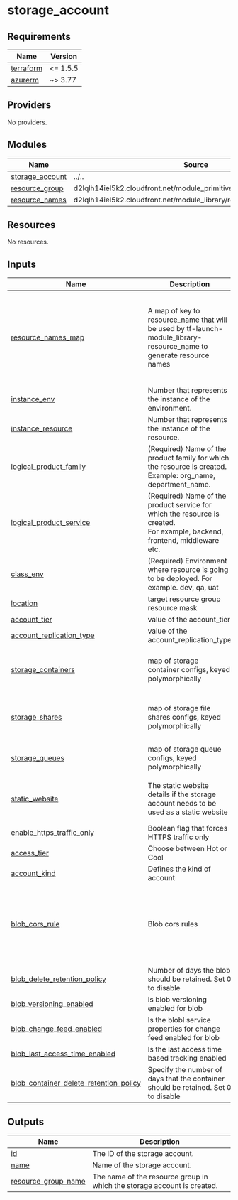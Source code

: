 # storage_account

<!-- BEGINNING OF PRE-COMMIT-TERRAFORM DOCS HOOK -->
## Requirements

| Name | Version |
|------|---------|
| <a name="requirement_terraform"></a> [terraform](#requirement\_terraform) | <= 1.5.5 |
| <a name="requirement_azurerm"></a> [azurerm](#requirement\_azurerm) | ~> 3.77 |

## Providers

No providers.

## Modules

| Name | Source | Version |
|------|--------|---------|
| <a name="module_storage_account"></a> [storage\_account](#module\_storage\_account) | ../.. | n/a |
| <a name="module_resource_group"></a> [resource\_group](#module\_resource\_group) | d2lqlh14iel5k2.cloudfront.net/module_primitive/resource_group/azurerm | ~> 1.0 |
| <a name="module_resource_names"></a> [resource\_names](#module\_resource\_names) | d2lqlh14iel5k2.cloudfront.net/module_library/resource_name/launch | ~> 1.0 |

## Resources

No resources.

## Inputs

| Name | Description | Type | Default | Required |
|------|-------------|------|---------|:--------:|
| <a name="input_resource_names_map"></a> [resource\_names\_map](#input\_resource\_names\_map) | A map of key to resource\_name that will be used by tf-launch-module\_library-resource\_name to generate resource names | <pre>map(object({<br>    name       = string<br>    max_length = optional(number, 60)<br>  }))</pre> | <pre>{<br>  "resource_group": {<br>    "max_length": 80,<br>    "name": "rg"<br>  },<br>  "storage_account": {<br>    "max_length": 24,<br>    "name": "sa"<br>  }<br>}</pre> | no |
| <a name="input_instance_env"></a> [instance\_env](#input\_instance\_env) | Number that represents the instance of the environment. | `number` | `0` | no |
| <a name="input_instance_resource"></a> [instance\_resource](#input\_instance\_resource) | Number that represents the instance of the resource. | `number` | `0` | no |
| <a name="input_logical_product_family"></a> [logical\_product\_family](#input\_logical\_product\_family) | (Required) Name of the product family for which the resource is created.<br>    Example: org\_name, department\_name. | `string` | `"launch"` | no |
| <a name="input_logical_product_service"></a> [logical\_product\_service](#input\_logical\_product\_service) | (Required) Name of the product service for which the resource is created.<br>    For example, backend, frontend, middleware etc. | `string` | `"network"` | no |
| <a name="input_class_env"></a> [class\_env](#input\_class\_env) | (Required) Environment where resource is going to be deployed. For example. dev, qa, uat | `string` | `"dev"` | no |
| <a name="input_location"></a> [location](#input\_location) | target resource group resource mask | `string` | n/a | yes |
| <a name="input_account_tier"></a> [account\_tier](#input\_account\_tier) | value of the account\_tier | `string` | `"Standard"` | no |
| <a name="input_account_replication_type"></a> [account\_replication\_type](#input\_account\_replication\_type) | value of the account\_replication\_type | `string` | `"LRS"` | no |
| <a name="input_storage_containers"></a> [storage\_containers](#input\_storage\_containers) | map of storage container configs, keyed polymorphically | <pre>map(object({<br>    name                  = string<br>    container_access_type = string<br>  }))</pre> | `{}` | no |
| <a name="input_storage_shares"></a> [storage\_shares](#input\_storage\_shares) | map of storage file shares configs, keyed polymorphically | <pre>map(object({<br>    name  = string<br>    quota = number<br>  }))</pre> | `{}` | no |
| <a name="input_storage_queues"></a> [storage\_queues](#input\_storage\_queues) | map of storage queue configs, keyed polymorphically | <pre>map(object({<br>    name = string<br>  }))</pre> | `{}` | no |
| <a name="input_static_website"></a> [static\_website](#input\_static\_website) | The static website details if the storage account needs to be used as a static website | <pre>object({<br>    index_document     = string<br>    error_404_document = string<br>  })</pre> | `null` | no |
| <a name="input_enable_https_traffic_only"></a> [enable\_https\_traffic\_only](#input\_enable\_https\_traffic\_only) | Boolean flag that forces HTTPS traffic only | `bool` | `true` | no |
| <a name="input_access_tier"></a> [access\_tier](#input\_access\_tier) | Choose between Hot or Cool | `string` | `"Hot"` | no |
| <a name="input_account_kind"></a> [account\_kind](#input\_account\_kind) | Defines the kind of account | `string` | `"StorageV2"` | no |
| <a name="input_blob_cors_rule"></a> [blob\_cors\_rule](#input\_blob\_cors\_rule) | Blob cors rules | <pre>map(object({<br>    allowed_headers    = list(string)<br>    allowed_methods    = list(string)<br>    allowed_origins    = list(string)<br>    exposed_headers    = list(string)<br>    max_age_in_seconds = number<br>  }))</pre> | `null` | no |
| <a name="input_blob_delete_retention_policy"></a> [blob\_delete\_retention\_policy](#input\_blob\_delete\_retention\_policy) | Number of days the blob should be retained. Set 0 to disable | `number` | `0` | no |
| <a name="input_blob_versioning_enabled"></a> [blob\_versioning\_enabled](#input\_blob\_versioning\_enabled) | Is blob versioning enabled for blob | `bool` | `false` | no |
| <a name="input_blob_change_feed_enabled"></a> [blob\_change\_feed\_enabled](#input\_blob\_change\_feed\_enabled) | Is the blobl service properties for change feed enabled for blob | `bool` | `false` | no |
| <a name="input_blob_last_access_time_enabled"></a> [blob\_last\_access\_time\_enabled](#input\_blob\_last\_access\_time\_enabled) | Is the last access time based tracking enabled | `bool` | `false` | no |
| <a name="input_blob_container_delete_retention_policy"></a> [blob\_container\_delete\_retention\_policy](#input\_blob\_container\_delete\_retention\_policy) | Specify the number of days that the container should be retained. Set 0 to disable | `number` | `0` | no |

## Outputs

| Name | Description |
|------|-------------|
| <a name="output_id"></a> [id](#output\_id) | The ID of the storage account. |
| <a name="output_name"></a> [name](#output\_name) | Name of the storage account. |
| <a name="output_resource_group_name"></a> [resource\_group\_name](#output\_resource\_group\_name) | The name of the resource group in which the storage account is created. |
<!-- END OF PRE-COMMIT-TERRAFORM DOCS HOOK -->
